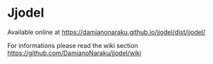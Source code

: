 # Jjodel

Available online at https://damianonaraku.github.io/jjodel/dist/jjodel/

For informations please read the wiki section
https://github.com/DamianoNaraku/jjodel/wiki
